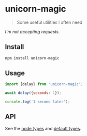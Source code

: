 # unicorn-magic

> Some useful utilities I often need

*I'm not accepting requests.*

## Install

```sh
npm install unicorn-magic
```

## Usage

```js
import {delay} from 'unicorn-magic';

await delay({seconds: 1});

console.log('1 second later');
```

## API

See the [node types](node.d.ts) and [default types](default.d.ts).
